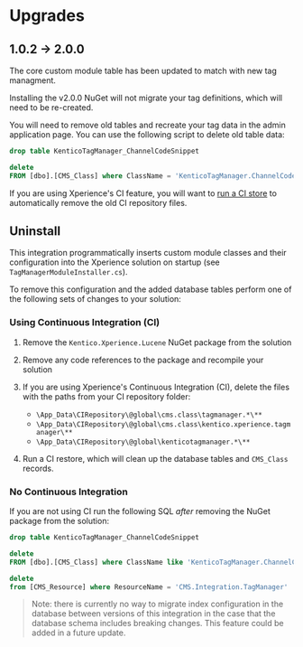 # Upgrades

## 1.0.2 -> 2.0.0

The core custom module table has been updated to match with new tag managment.

Installing the v2.0.0 NuGet will not migrate your tag definitions, which will need to be re-created.

You will need to remove old tables and recreate your tag data in the admin application page. You can use the following script to delete old table data:

```sql
drop table KenticoTagManager_ChannelCodeSnippet

delete
FROM [dbo].[CMS_Class] where ClassName = 'KenticoTagManager.ChannelCodeSnippet'
```

If you are using Xperience's CI feature, you will want to [run a CI store](https://docs.xperience.io/xp/developers-and-admins/ci-cd/continuous-integration#ContinuousIntegration-Storeobjectdatatotherepository) to automatically remove the old CI repository files.

## Uninstall

This integration programmatically inserts custom module classes and their configuration into the Xperience solution on startup (see `TagManagerModuleInstaller.cs`).

To remove this configuration and the added database tables perform one of the following sets of changes to your solution:

### Using Continuous Integration (CI)

1. Remove the `Kentico.Xperience.Lucene` NuGet package from the solution
1. Remove any code references to the package and recompile your solution
1. If you are using Xperience's Continuous Integration (CI), delete the files with the paths from your CI repository folder:

   - `\App_Data\CIRepository\@global\cms.class\tagmanager.*\**`
   - `\App_Data\CIRepository\@global\cms.class\kentico.xperience.tagmanager\**`
   - `\App_Data\CIRepository\@global\kenticotagmanager.*\**`

1. Run a CI restore, which will clean up the database tables and `CMS_Class` records.

### No Continuous Integration

If you are not using CI run the following SQL _after_ removing the NuGet package from the solution:

```sql
drop table KenticoTagManager_ChannelCodeSnippet

delete
FROM [dbo].[CMS_Class] where ClassName like 'KenticoTagManager.ChannelCodeSnippet'

delete
from [CMS_Resource] where ResourceName = 'CMS.Integration.TagManager'
```

> Note: there is currently no way to migrate index configuration in the database between versions of this integration in the case that the database schema includes breaking changes. This feature could be added in a future update.
